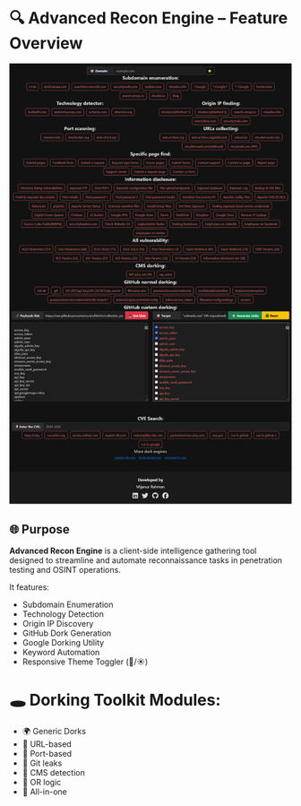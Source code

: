 # 🔍 Advanced Recon Engine – Feature Overview
<img src="./images/recon-engine.png" alt="Recon Engine">

## 🌐 Purpose
**Advanced Recon Engine** is a client-side intelligence gathering tool designed to streamline and automate reconnaissance tasks in penetration testing and OSINT operations.

It features:
- Subdomain Enumeration
- Technology Detection
- Origin IP Discovery
- GitHub Dork Generation
- Google Dorking Utility
- Keyword Automation
- Responsive Theme Toggler (🌙/☀️)

# 🕳️ Dorking Toolkit Modules:

- 🌍 Generic Dorks
- 🔗 URL-based
- 🛑 Port-based
- 🧬 Git leaks
- 🧩 CMS detection
- 🧪 OR logic
- 🧨 All-in-one
